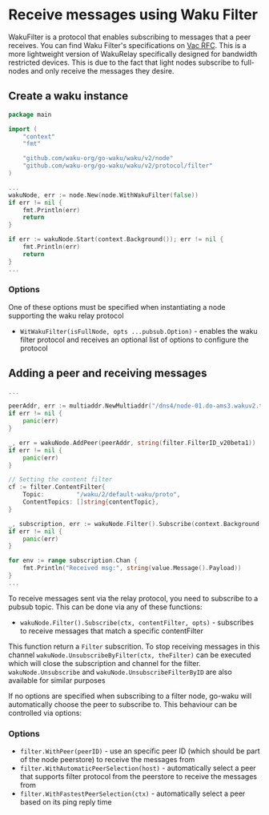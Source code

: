 Receive messages using Waku Filter
===
WakuFilter is a protocol that enables subscribing to messages that a peer receives. You can find Waku Filter's specifications on [Vac RFC](https://rfc.vac.dev/spec/12/). This is a more lightweight version of WakuRelay specifically designed for bandwidth restricted devices. This is due to the fact that light nodes subscribe to full-nodes and only receive the messages they desire.

## Create a waku instance
```go
package main

import (
	"context"
    "fmt"

	"github.com/waku-org/go-waku/waku/v2/node"
	"github.com/waku-org/go-waku/waku/v2/protocol/filter"
)

...
wakuNode, err := node.New(node.WithWakuFilter(false))
if err != nil {
    fmt.Println(err)
    return
}

if err := wakuNode.Start(context.Background()); err != nil {
    fmt.Println(err)
    return
}
...

```

### Options
One of these options must be specified when instantiating a node supporting the waku relay protocol

- `WitWakuFilter(isFullNode, opts ...pubsub.Option)` - enables the waku filter protocol and receives an optional list of options to configure the protocol

## Adding a peer and receiving messages
```go
...

peerAddr, err := multiaddr.NewMultiaddr("/dns4/node-01.do-ams3.wakuv2.test.statusim.net/tcp/30303/p2p/16Uiu2HAmPLe7Mzm8TsYUubgCAW1aJoeFScxrLj8ppHFivPo97bUZ")
if err != nil {
    panic(err)
}

_, err = wakuNode.AddPeer(peerAddr, string(filter.FilterID_v20beta1))
if err != nil {
    panic(err)
}

// Setting the content filter
cf := filter.ContentFilter{
    Topic:         "/waku/2/default-waku/proto",
    ContentTopics: []string{contentTopic},
}

_, subscription, err := wakuNode.Filter().Subscribe(context.Background(), cf)
if err != nil {
    panic(err)
}

for env := range subscription.Chan {
    fmt.Println("Received msg:", string(value.Message().Payload))
}
...
```
To receive messages sent via the relay protocol, you need to subscribe to a pubsub topic. This can be done via any of these functions:
- `wakuNode.Filter().Subscribe(ctx, contentFilter, opts)` - subscribes to receive messages that match a specific contentFilter

This function return a `Filter` subscrition. To stop receiving messages in this channel `wakuNode.UnsubscribeByFilter(ctx, theFilter)` can be executed which will close the subscription and channel for the filter. `wakuNode.Unsubscribe` and `wakuNode.UnsubscribeFilterByID` are also available for similar purposes

If no options are specified when subscribing to a filter node, go-waku will automatically choose the peer to subscribe to. This behaviour can be controlled via options:

### Options

- `filter.WithPeer(peerID)` - use an specific peer ID (which should be part of the node peerstore) to receive the messages from
- `filter.WithAutomaticPeerSelection(host)` - automatically select a peer that supports filter protocol from the peerstore to receive the messages from
- `filter.WithFastestPeerSelection(ctx)` - automatically select a peer based on its ping reply time
